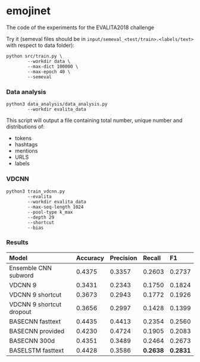 # emojinet
The code of the experiments for the EVALITA2018 challenge

Try it (semeval files should be in `input/semeval_<test/train>.<labels/text>` with respect to data folder):
```
python src/train.py \
        --workdir data \
        --max-dict 100000 \
        --max-epoch 40 \
        --semeval
```

### Data analysis

```
python3 data_analysis/data_analysis.py 
        --workdir evalita_data
```

This script will output a file containing total number, unique number and distributions of:
* tokens
* hashtags
* mentions
* URLS
* labels

### VDCNN

```
python3 train_vdcnn.py 
        --evalita
        --workdir evalita_data
        --max-seq-length 1024
        --pool-type k_max
        --depth 29
        --shortcut
        --bias

```

### Results

| Model                      | Accuracy  | Precision | Recall    | F1        |
|:---------------------------|:--------- |:----------|:----------|:----------|
|Ensemble CNN subword        |0.4375     |0.3357     |0.2603     |0.2737     |
|VDCNN 9                     |0.3431     |0.2343     |0.1750     |0.1824     |
|VDCNN 9 shortcut            |0.3673     |0.2943     |0.1772     |0.1926     |
|VDCNN 9 shortcut dropout    |0.3656     |0.2997     |0.1428     |0.1399     |
|BASECNN fasttext            |0.4435     |0.4413     |0.2354     |0.2560     |
|BASECNN provided            |0.4230     |0.4724     |0.1905     |0.2083     |
|BASECNN 300d                |0.4351     |0.3489     |0.2464     |0.2673     |
|BASELSTM fasttext           |0.4428     |0.3586     |**0.2638** |**0.2831** |
